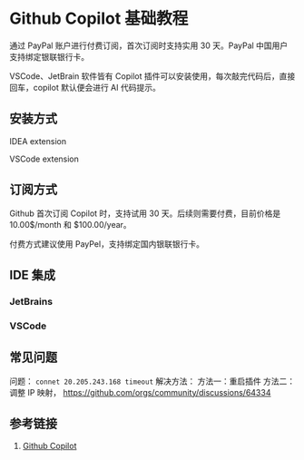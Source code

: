 # Github Copilot 基础教程

通过 PayPal 账户进行付费订阅，首次订阅时支持实用 30 天。PayPal 中国用户支持绑定银联银行卡。

VSCode、JetBrain 软件皆有 Copilot 插件可以安装使用，每次敲完代码后，直接回车，copilot 默认便会进行 AI 代码提示。

## 安装方式

IDEA extension

VSCode extension

## 订阅方式

Github 首次订阅 Copilot 时，支持试用 30 天。后续则需要付费，目前价格是 10.00$/month 和 $100.00/year。

付费方式建议使用 PayPel，支持绑定国内银联银行卡。

## IDE 集成

### JetBrains

### VSCode

## 常见问题

问题：
`connet 20.205.243.168 timeout`
解决方法：
方法一：重启插件
方法二：调整 IP 映射， https://github.com/orgs/community/discussions/64334

## 参考链接
1. [Github Copilot](https://github.com/features/copilot)